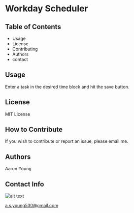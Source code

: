 # Workday Scheduler

## Table of Contents
- Usage
- License
- Contributing
- Authors
- contact
## Usage
Enter a task in the desired time block and hit the save button.
## License
MIT License
## How to Contribute
If you wish to contribute or report an issue, please email me.
## Authors 
Aaron Young
## Contact Info
![alt text](https://avatars3.githubusercontent.com/u/60280417?s=460&u=37ccd56cfa83adcfe221dcca295c8e1dc564d55d&v=4)

a.s.young530@gmail.com
